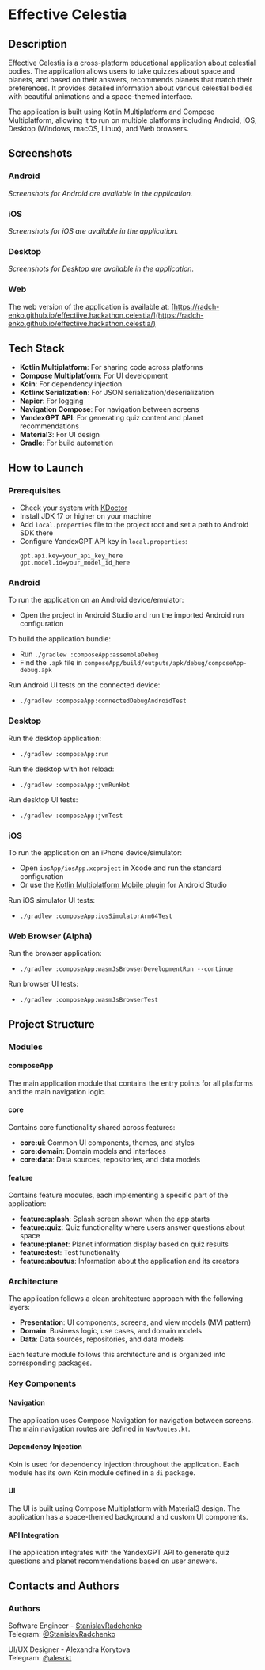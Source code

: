 # Effective Celestia

## Description

Effective Celestia is a cross-platform educational application about celestial bodies. The application allows users to
take quizzes about space and planets, and based on their answers, recommends planets that match their preferences. It
provides detailed information about various celestial bodies with beautiful animations and a space-themed interface.

The application is built using Kotlin Multiplatform and Compose Multiplatform, allowing it to run on multiple platforms
including Android, iOS, Desktop (Windows, macOS, Linux), and Web browsers.

## Screenshots

### Android

*Screenshots for Android are available in the application.*

### iOS

*Screenshots for iOS are available in the application.*

### Desktop

*Screenshots for Desktop are available in the application.*

### Web

The web version of the application is available
at: [https://radch-enko.github.io/effectiive.hackathon.celestia/](https://radch-enko.github.io/effectiive.hackathon.celestia/)

## Tech Stack

- **Kotlin Multiplatform**: For sharing code across platforms
- **Compose Multiplatform**: For UI development
- **Koin**: For dependency injection
- **Kotlinx Serialization**: For JSON serialization/deserialization
- **Napier**: For logging
- **Navigation Compose**: For navigation between screens
- **YandexGPT API**: For generating quiz content and planet recommendations
- **Material3**: For UI design
- **Gradle**: For build automation

## How to Launch

### Prerequisites

- Check your system with [KDoctor](https://github.com/Kotlin/kdoctor)
- Install JDK 17 or higher on your machine
- Add `local.properties` file to the project root and set a path to Android SDK there
- Configure YandexGPT API key in `local.properties`:
  ```
  gpt.api.key=your_api_key_here
  gpt.model.id=your_model_id_here
  ```

### Android

To run the application on an Android device/emulator:

- Open the project in Android Studio and run the imported Android run configuration

To build the application bundle:

- Run `./gradlew :composeApp:assembleDebug`
- Find the `.apk` file in `composeApp/build/outputs/apk/debug/composeApp-debug.apk`

Run Android UI tests on the connected device:

- `./gradlew :composeApp:connectedDebugAndroidTest`

### Desktop

Run the desktop application:

- `./gradlew :composeApp:run`

Run the desktop with hot reload:

- `./gradlew :composeApp:jvmRunHot`

Run desktop UI tests:

- `./gradlew :composeApp:jvmTest`

### iOS

To run the application on an iPhone device/simulator:

- Open `iosApp/iosApp.xcproject` in Xcode and run the standard configuration
- Or use
  the [Kotlin Multiplatform Mobile plugin](https://plugins.jetbrains.com/plugin/14936-kotlin-multiplatform-mobile) for
  Android Studio

Run iOS simulator UI tests:

- `./gradlew :composeApp:iosSimulatorArm64Test`

### Web Browser (Alpha)

Run the browser application:

- `./gradlew :composeApp:wasmJsBrowserDevelopmentRun --continue`

Run browser UI tests:

- `./gradlew :composeApp:wasmJsBrowserTest`

## Project Structure

### Modules

#### composeApp

The main application module that contains the entry points for all platforms and the main navigation logic.

#### core

Contains core functionality shared across features:

- **core:ui**: Common UI components, themes, and styles
- **core:domain**: Domain models and interfaces
- **core:data**: Data sources, repositories, and data models

#### feature

Contains feature modules, each implementing a specific part of the application:

- **feature:splash**: Splash screen shown when the app starts
- **feature:quiz**: Quiz functionality where users answer questions about space
- **feature:planet**: Planet information display based on quiz results
- **feature:test**: Test functionality
- **feature:aboutus**: Information about the application and its creators

### Architecture

The application follows a clean architecture approach with the following layers:

- **Presentation**: UI components, screens, and view models (MVI pattern)
- **Domain**: Business logic, use cases, and domain models
- **Data**: Data sources, repositories, and data models

Each feature module follows this architecture and is organized into corresponding packages.

### Key Components

#### Navigation

The application uses Compose Navigation for navigation between screens. The main navigation routes are defined in
`NavRoutes.kt`.

#### Dependency Injection

Koin is used for dependency injection throughout the application. Each module has its own Koin module defined in a `di`
package.

#### UI

The UI is built using Compose Multiplatform with Material3 design. The application has a space-themed background and
custom UI components.

#### API Integration

The application integrates with the YandexGPT API to generate quiz questions and planet recommendations based on user
answers.

## Contacts and Authors

### Authors

Software Engineer - [StanislavRadchenko](https://github.com/radch-enko)  
Telegram: [@StanislavRadchenko](https://t.me/StanislavRadchenko)

UI/UX Designer - Alexandra Korytova  
Telegram: [@alesrkt](https://t.me/alesrkt)
